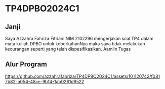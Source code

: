 # TP4DPBO2024C1

## Janji 
Saya Azzahra Fahriza Fitriani NIM 2102296 mengerjakan soal TP4 dalam mata kuliah DPBO untuk keberkahanNya maka saya tidak melakukan kecurangan seperti yang telah dispesifikasikan. Aamiin
Tugas

## Alur Program 
https://github.com/azzahrafahriza/TP4DPBO2024C1/assets/101120742/f0817b82-a054-48ce-9b14-1ab0261d9522

